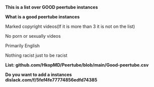 **This is a list over GOOD peertube instances**

**What is a good peertube instances** 

Marked copyright videos(If it is more than 3 it is not on the list)

No porn or sexually videos

Primarily English

Nothing racist just to be racist


**List: github.com/HkopMD/Peertube/blob/main/Good-peertube.csv**

**Do you want to add a instances dislack.com/f/5fef4fe77774856edfd74385**
